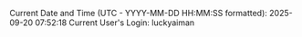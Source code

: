 Current Date and Time (UTC - YYYY-MM-DD HH:MM:SS formatted): 2025-09-20 07:52:18
Current User's Login: luckyaiman
